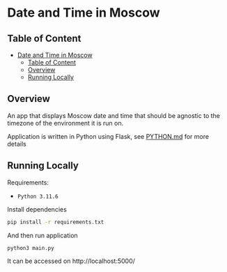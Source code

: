 # Date and Time in Moscow

## Table of Content

<!--toc:start-->
- [Date and Time in Moscow](#date-and-time-in-moscow)
  - [Table of Content](#table-of-content)
  - [Overview](#overview)
  - [Running Locally](#running-locally)
<!--toc:end-->

## Overview

An app that displays Moscow date and time that should be agnostic to the
timezone of the environment it is run on.

Application is written in Python using Flask, see [PYTHON.md](./PYTHON.md) for
more details

## Running Locally

Requirements:

- `Python 3.11.6`

Install dependencies

```bash
pip install -r requirements.txt
```

And then run application

```bash
python3 main.py
```

It can be accessed on http://localhost:5000/

